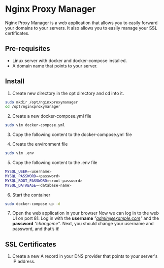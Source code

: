 # Nginx Proxy Manager

Nginx Proxy Manager is a web application that allows you to easily forward your domains to your servers. It also allows you to easily manage your SSL certificates.

## Pre-requisites

- Linux server with docker and docker-compose installed.
- A domain name that points to your server.

## Install

1. Create new directory in the opt directory and cd into it.

```bash
sudo mkdir /opt/nginxproxymanager
cd /opt/nginxproxymanager
```

2. Create a new docker-compose.yml file

```bash
sudo vim docker-compose.yml
```

3. Copy the following content to the docker-compose.yml file

4. Create the environment file

```bash
sudo vim .env
```

5. Copy the following content to the .env file

```bash
MYSQL_USER=<username>
MYSQL_PASSWORD=<password>
MYSQL_ROOT_PASSWORD=<root-password>
MYSQL_DATABASE=<database-name>
```

6. Start the container

```bash
sudo docker-compose up -d
```

7. Open the web application in your browser
   Now we can log in to the web UI on port 81. Log in with the **username** _"admin@example.com"_ and the **password** _"changeme"_. Next, you should change your username and password, and that’s it!

## SSL Certificates

1. Create a new A record in your DNS provider that points to your server's IP address.
